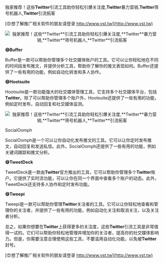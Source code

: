 独家推荐！这些**Twitter**引流工具助你轻松引爆关注度,**Twitter**暴力营销,**Twitter**筛号机器人,**Twitter**引流拓客

[😍想了解推广相关软件的朋友请登录 http://www.vst.tw](http://www.vst.tw)

 <center><img src="https://vst.tw/MP4/tuiguang/png/2.png" alt="独家推荐！这些**Twitter**引流工具助你轻松引爆关注度,**Twitter**暴力营销,**Twitter**筛号机器人,**Twitter**引流拓客"></center>

**😄Buffer**

Buffer是一款可以帮助你管理多个社交媒体账户的工具。它可以让你轻松地在不同的时间段发布推文，并提供分析工具，帮助你了解你的推文表现如何。Buffer还提供了一些有用的功能，例如自动化转发和多人协作。

**😄Hootsuite**

Hootsuite是一款功能强大的社交媒体管理工具，它支持多个社交媒体平台，包括**Twitter**。除了可以帮助你管理多个账户外，Hootsuite还提供了一些有用的功能，例如定时发布，自动回复和社交媒体监测。

 <center><img src="https://vst.tw/MP4/tuiguang/png/5.png" alt="独家推荐！这些**Twitter**引流工具助你轻松引爆关注度,**Twitter**暴力营销,**Twitter**筛号机器人,**Twitter**引流拓客"></center>

SocialOomph

SocialOomph是一个可以让你自动化发布推文的工具。它可以让你定时发布推文，自动回复和发送私信。此外，SocialOomph还提供了一些有用的功能，例如关键词跟踪和推文分析。

**😄TweetDeck**

TweetDeck是一款由**Twitter**官方推出的工具，它可以帮助你管理多个**Twitter**账户。它提供了实时流功能，可以让你在同一个界面中查看多个账户的动态。此外，TweetDeck还支持多人协作和定时发布功能。

**😄Tweepi**

Tweepi是一款可以帮助你管理**Twitter**关注者的工具。它可以让你轻松地查看和管理你的关注者，并提供了一些有用的功能，例如自动化关注和取消关注，以及关注者分析。

总之，如果你想要在**Twitter**上获得更多的关注度，这些**Twitter**引流工具是非常值得一试的。它们可以帮助你轻松地管理并增加你的关注者，提高你的社交媒体影响力。但是，你需要注意合理使用这些工具，不要滥用自动化功能，以免被**Twitter**封号。

[😍想了解推广相关软件的朋友请登录 http://www.vst.tw](http://www.vst.tw)




